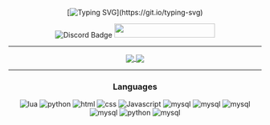 <div align="center">
  
[![Typing SVG](https://readme-typing-svg.herokuapp.com?font=Fira+Code&size=35&pause=1000&color=40F1F7&center=true&width=435&lines=HUEHUE!)](https://git.io/typing-svg)

<a>
      <img src="https://dcbadge.vercel.app/api/shield/798433938879676486?theme=flat-square" alt="Discord Badge" />
      <img width="200" height="28" src="https://komarev.com/ghpvc/?username=huehue95&style=flat-square&color=03f0fc" alt=""/>
</a>


  
<hr /> 

<a href="https://github.com/huehue95">
  <img align="center" src="https://github-readme-stats.vercel.app/api?username=huehue95&show_icons=true&line_height=27&count_private=true&title_color=03fcec&text_color=03fcec&icon_color=fff&bg_color=121212" />
  <img align="center" src="https://github-readme-testaustime.vercel.app/api/testaustime?username=huehue&layout=compact&range=999&langs_count=10&text_color=c9d1d9&title_color=c9d1d9&icon_color=fff&bg_color=121212" />
</a>
  
<hr />
    <h3 align="center">Languages</h3>
    <img alt="lua" src="https://img.shields.io/badge/Lua-2C2D72?style=for-the-badge&logo=lua&logoColor=white">
  </a>
    <img alt="python" src="https://img.shields.io/badge/Python-3776AB?style=for-the-badge&logo=python&logoColor=white">
  </a>
    <img alt="html" src="https://img.shields.io/badge/HTML5-E34F26?style=for-the-badge&logo=html5&logoColor=white">
  </a>
    <img alt="css" src="https://img.shields.io/badge/CSS3-1572B6?style=for-the-badge&logo=css3&logoColor=white">
  </a>
    <img alt="Javascript" src="https://img.shields.io/badge/JavaScript-323330?style=for-the-badge&logo=javascript&logoColor=F7DF1E">
  </a>
    <img alt="mysql" src="https://img.shields.io/badge/node.js-6DA55F?style=for-the-badge&logo=node.js&logoColor=white">
  </a>
    <img alt="mysql" src="https://img.shields.io/badge/react-%2320232a.svg?style=for-the-badge&logo=react&logoColor=%2361DAFB">
  </a>
    <img alt="mysql" src="https://img.shields.io/badge/tailwindcss-%2338B2AC.svg?style=for-the-badge&logo=tailwind-css&logoColor=white  ">
  </a>
    <img alt="mysql" src="https://img.shields.io/badge/express.js-%23404d59.svg?style=for-the-badge&logo=express&logoColor=%2361DAFB">
  </a>
      <img alt="python" src="https://img.shields.io/badge/koa.js-d1cdcd?style=for-the-badge&logo=koa&logoColor=black">
  </a>
    <img alt="mysql" src="https://img.shields.io/badge/MySQL-00000F?style=for-the-badge&logo=mysql&logoColor=white">
</div>
